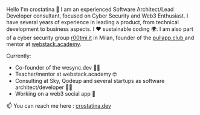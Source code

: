 Hello I'm crostatina 🤘
I am an experienced Software Architect/Lead Developer consultant, focused on Cyber Security and Web3 Enthusiast. I have several years of experience in leading a product, from technical development to business aspects.
I ❤️ sustainable coding ️🌍.
I am also part of a cyber security group [r00tmi.it](https://r00tmi.it/ "r00tmi.it") in Milan, founder of the [pullapp.club ](https://pullapp.club/ "pullapp.club ") and mentor at [webstack.academy](https://www.webstack.academy/ "webstack.academy"). 


Currently:
- Co-founder of the wesync.dev 🧑‍💼
- Teacher/mentor at webstack.academy 🤓 
- Consulting at Sky, Qodeup and several startups as software architect/developer 👨‍💻
- Working on a web3 social app 🐂


📫 You can reach me here : [crostatina.dev](https://crostatina.dev/ "crostatina.dev")
